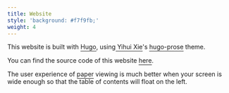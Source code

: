 ```yaml
---
title: Website
style: 'background: #f7f9fb;'
weight: 4
---
```

This website is built with <a herf = "https://gohugo.io/" style="padding-bottom: 1px;border-bottom: 1px solid;">Hugo</a>, using<a herf = "https://yihui.org/" style="padding-bottom: 1px;border-bottom: 1px solid;"> Yihui Xie</a>'s <a herf = "https://github.com/yihui/hugo-prose" style="padding-bottom: 1px;border-bottom: 1px solid;">hugo-prose</a> theme.

You can find the source code of this website <a herf = "https://github.com/hongtaoh/olymvis" style="padding-bottom: 1px;border-bottom: 1px solid;">here</a>.

The user experience of <a herf = "/" style="padding-bottom: 1px;border-bottom: 1px solid;">paper</a> viewing is much better when your screen is wide enough so that the table of contents will float on the left. 

